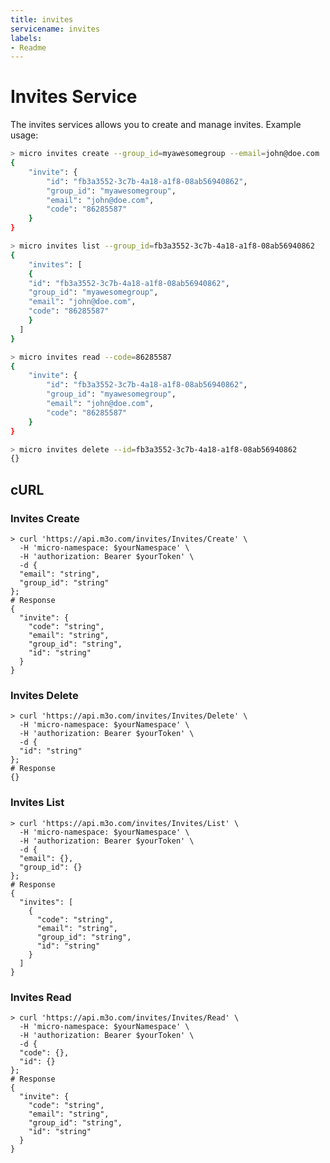 ```yaml
---
title: invites
servicename: invites
labels: 
- Readme
---
```

# Invites Service

The invites services allows you to create and manage invites. Example usage:

```bash
> micro invites create --group_id=myawesomegroup --email=john@doe.com
{
	"invite": {
		"id": "fb3a3552-3c7b-4a18-a1f8-08ab56940862",
		"group_id": "myawesomegroup",
		"email": "john@doe.com",
		"code": "86285587"
	}
}

> micro invites list --group_id=fb3a3552-3c7b-4a18-a1f8-08ab56940862
{
	"invites": [
    {
    "id": "fb3a3552-3c7b-4a18-a1f8-08ab56940862",
    "group_id": "myawesomegroup",
    "email": "john@doe.com",
    "code": "86285587"
    }
  ]
}

> micro invites read --code=86285587
{
	"invite": {
		"id": "fb3a3552-3c7b-4a18-a1f8-08ab56940862",
		"group_id": "myawesomegroup",
		"email": "john@doe.com",
		"code": "86285587"
	}
}

> micro invites delete --id=fb3a3552-3c7b-4a18-a1f8-08ab56940862
{}
```

## cURL


### Invites Create
<!-- We use the request body description here as endpoint descriptions are not
being lifted correctly from the proto by the openapi spec generator -->

```shell
> curl 'https://api.m3o.com/invites/Invites/Create' \
  -H 'micro-namespace: $yourNamespace' \
  -H 'authorization: Bearer $yourToken' \
  -d {
  "email": "string",
  "group_id": "string"
};
# Response
{
  "invite": {
    "code": "string",
    "email": "string",
    "group_id": "string",
    "id": "string"
  }
}
```


### Invites Delete
<!-- We use the request body description here as endpoint descriptions are not
being lifted correctly from the proto by the openapi spec generator -->

```shell
> curl 'https://api.m3o.com/invites/Invites/Delete' \
  -H 'micro-namespace: $yourNamespace' \
  -H 'authorization: Bearer $yourToken' \
  -d {
  "id": "string"
};
# Response
{}
```


### Invites List
<!-- We use the request body description here as endpoint descriptions are not
being lifted correctly from the proto by the openapi spec generator -->

```shell
> curl 'https://api.m3o.com/invites/Invites/List' \
  -H 'micro-namespace: $yourNamespace' \
  -H 'authorization: Bearer $yourToken' \
  -d {
  "email": {},
  "group_id": {}
};
# Response
{
  "invites": [
    {
      "code": "string",
      "email": "string",
      "group_id": "string",
      "id": "string"
    }
  ]
}
```


### Invites Read
<!-- We use the request body description here as endpoint descriptions are not
being lifted correctly from the proto by the openapi spec generator -->

```shell
> curl 'https://api.m3o.com/invites/Invites/Read' \
  -H 'micro-namespace: $yourNamespace' \
  -H 'authorization: Bearer $yourToken' \
  -d {
  "code": {},
  "id": {}
};
# Response
{
  "invite": {
    "code": "string",
    "email": "string",
    "group_id": "string",
    "id": "string"
  }
}
```


